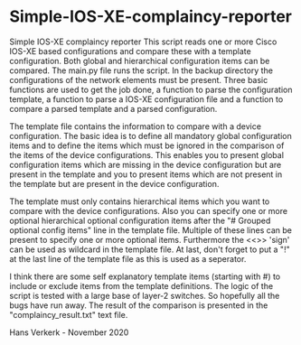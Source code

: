 # Simple-IOS-XE-complaincy-reporter
Simple IOS-XE complaincy reporter
This script reads one or more Cisco IOS-XE based configurations and compare these with a template configuration. Both global and hierarchical configuration items can be compared. The main.py file runs the script. In the backup directory the configurations of the network elements must be present. Three basic functions are used to get the job done, a function to parse the configuration template, a function to parse a IOS-XE configuration file and a function to compare a parsed template and a parsed configuration.

The template file contains the information to compare with a device configuration. The basic idea is to define all mandatory global configuration items and to define the items which must be ignored in the comparison of the items of the device configurations. This enables you to present global configuration items which are missing in the device configuration but are present in the template and you to present items which are not present in the template but are present in the device configuration. 

The template must only contains hierarchical items which you want to compare with the device configurations. Also you can specify one or more optional hierarchical optional configuration items after the "# Grouped optional config items" line in the template file. Multiple of these lines can be present to specify one or more optional items. Furthermore the <<>> 'sign' can be used as wildcard in the template file. At last, don't forget to put a "!" at the last line of the template file as this is used as a seperator.

I think there are some self explanatory template items (starting with #) to include or exclude items from the template definitions. The logic of the script is tested with a large base of layer-2 switches. So hopefully all the bugs have run away. The result of the comparison is presented in the "complaincy_result.txt" text file.

Hans Verkerk - November 2020
